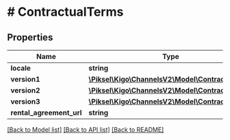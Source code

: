 # # ContractualTerms

## Properties

Name | Type | Description | Notes
------------ | ------------- | ------------- | -------------
**locale** | **string** |  | [optional]
**version1** | [**\Piksel\Kigo\ChannelsV2\Model\ContractVersion**](ContractVersion.md) |  | [optional]
**version2** | [**\Piksel\Kigo\ChannelsV2\Model\ContractVersion**](ContractVersion.md) |  | [optional]
**version3** | [**\Piksel\Kigo\ChannelsV2\Model\ContractVersion**](ContractVersion.md) |  | [optional]
**rental_agreement_url** | **string** |  | [optional]

[[Back to Model list]](../../README.md#models) [[Back to API list]](../../README.md#endpoints) [[Back to README]](../../README.md)
